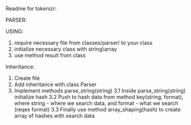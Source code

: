 Readme for tokenizr:

PARSER:

USING:

1. require necessary file from classes/parser/ to your class
2. initialize necessary class with string\array
3. use method result from class

Inheritance:

1. Create file
2. Add inheritance with class Parser
3. Implement methods parse_string(string)
  3.1 Inside parse_string(string) initialize hash
  3.2 Push to hash data from method key(string, format), where string - where we search data, and format - what  we search (reqex format)
  3.3 Finally use method array_shaping(hash) to create array of hashes with search data
